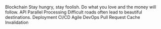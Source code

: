 Blockchain Stay hungry, stay foolish. Do what you love and the money will follow. API Parallel Processing Difficult roads often lead to beautiful destinations. Deployment CI/CD Agile DevOps Pull Request Cache Invalidation
